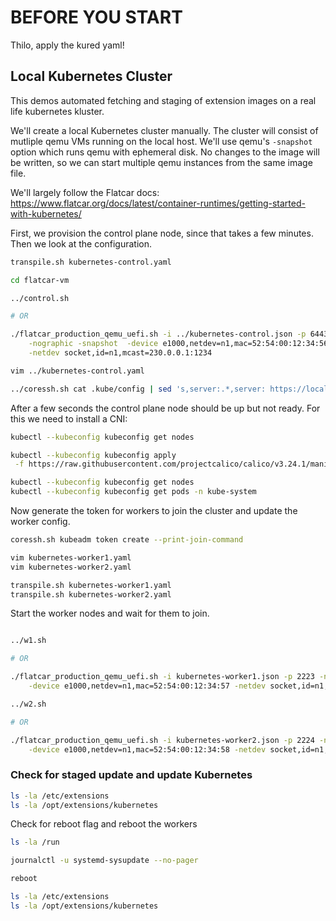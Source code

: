 # BEFORE YOU START

Thilo, apply the kured yaml!

## Local Kubernetes Cluster


This demos automated fetching and staging of extension images on a real life
kubernetes kluster.

We'll create a local Kubernetes cluster manually.
The cluster will consist of mutliple qemu VMs running on the local host.
We'll use qemu's `-snapshot` option which runs qemu with ephemeral disk.
No changes to the image will be written, so we can start multiple qemu instances from the same image file.

We'll largely follow the Flatcar docs: https://www.flatcar.org/docs/latest/container-runtimes/getting-started-with-kubernetes/

First, we provision the control plane node, since that takes a few minutes.
Then we look at the configuration.
```bash
transpile.sh kubernetes-control.yaml

cd flatcar-vm

../control.sh

# OR

./flatcar_production_qemu_uefi.sh -i ../kubernetes-control.json -p 6443-:6443,hostfwd=tcp::2222 \
    -nographic -snapshot  -device e1000,netdev=n1,mac=52:54:00:12:34:56                      \
    -netdev socket,id=n1,mcast=230.0.0.1:1234   

vim ../kubernetes-control.yaml

../coressh.sh cat .kube/config | sed 's,server:.*,server: https://localhost:6443,' >kubeconfig
```

After a few seconds the control plane node should be up but not ready.
For this we need to install a CNI:
```bash
kubectl --kubeconfig kubeconfig get nodes

kubectl --kubeconfig kubeconfig apply                                                   \
 -f https://raw.githubusercontent.com/projectcalico/calico/v3.24.1/manifests/calico.yaml

kubectl --kubeconfig kubeconfig get nodes
kubectl --kubeconfig kubeconfig get pods -n kube-system
```

Now generate the token for workers to join the cluster and update the worker config.
```bash
coressh.sh kubeadm token create --print-join-command

vim kubernetes-worker1.yaml
vim kubernetes-worker2.yaml

transpile.sh kubernetes-worker1.yaml
transpile.sh kubernetes-worker2.yaml
```

Start the worker nodes and wait for them to join.
```bash

../w1.sh

# OR

./flatcar_production_qemu_uefi.sh -i kubernetes-worker1.json -p 2223 -nographic -snapshot  \
	-device e1000,netdev=n1,mac=52:54:00:12:34:57 -netdev socket,id=n1,mcast=230.0.0.1:1234   

../w2.sh

# OR

./flatcar_production_qemu_uefi.sh -i kubernetes-worker2.json -p 2224 -nographic -snapshot  \
	-device e1000,netdev=n1,mac=52:54:00:12:34:58 -netdev socket,id=n1,mcast=230.0.0.1:1234   
```

### Check for staged update and update Kubernetes

```bash
ls -la /etc/extensions
ls -la /opt/extensions/kubernetes
```

Check for reboot flag and reboot the workers
```bash
ls -la /run

journalctl -u systemd-sysupdate --no-pager

reboot

ls -la /etc/extensions
ls -la /opt/extensions/kubernetes
```
